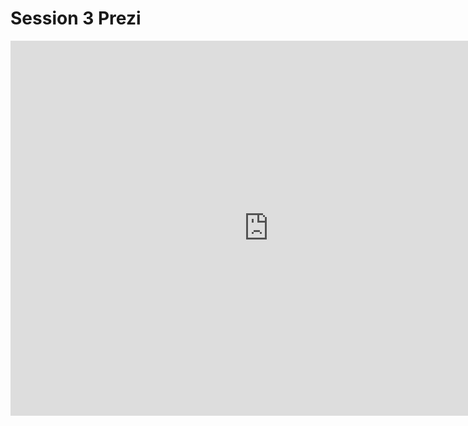 # Session 3 Prezi

<iframe id="iframe_container" frameborder="0" webkitallowfullscreen="" mozallowfullscreen="" allowfullscreen="" allow="autoplay; fullscreen" width="825" height="600" src="https://prezi.com/embed/20pqxtcebma3/?bgcolor=ffffff&amp;lock_to_path=0&amp;autoplay=0&amp;autohide_ctrls=0&amp;landing_data=bHVZZmNaNDBIWnNjdEVENDRhZDFNZGNIUE43MHdLNWpsdFJLb2ZHanI0cXhKTFlYUEpuN1p5QW1MZnJRemhuUTFRPT0&amp;landing_sign=cd5dglrVGvx7BgKSxfg1djCOZd2NV4g0275xA44rDJs"></iframe>
